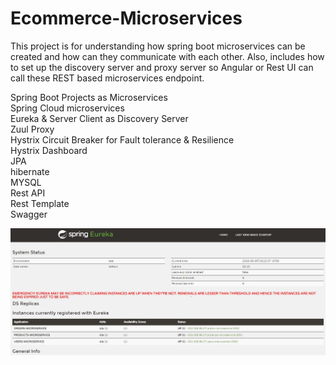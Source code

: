 # Ecommerce-Microservices
This project is for understanding how spring boot microservices can be created and how can they communicate with each other. Also, includes how to set up the discovery server and proxy server so Angular or Rest UI can call these REST based microservices endpoint. 

Spring Boot Projects as Microservices</br>
Spring Cloud microservices </br>
Eureka & Server Client as Discovery Server</br>
Zuul Proxy </br>
Hystrix Circuit Breaker for Fault tolerance & Resilience  </br>
Hystrix Dashboard </br>
JPA</br>
hibernate</br>
MYSQL</br>
Rest API</br>
Rest Template</br> 
Swagger</br>

![alt text](https://github.com/bhagyesh18/Ecommerce-Microservices/blob/master/eureka.JPG?raw=true)
